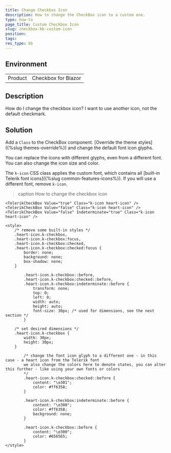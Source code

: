 ```yaml
---
title: Change Checkbox Icon
description: How to change the CheckBox icon to a custom one.
type: how-to
page_title: Custom Checkbox Icon
slug: checkbox-kb-custom-icon
position: 
tags: 
res_type: kb
---
```


## Environment
<table>
	<tbody>
		<tr>
			<td>Product</td>
			<td>Checkbox for Blazor</td>
		</tr>
	</tbody>
</table>


## Description

How do I change the checkbox icon? I want to use another icon, not the default checkmark.

## Solution

Add a `Class` to the CheckBox component. [Override the theme styles]({%slug themes-override%}) and change the default font icon glyphs.

You can replace the icons with different glyphs, even from a different font. You can also change the icon size and color.

The `k-icon` CSS class applies the custom font, which contains all [built-in Telerik font icons]({%slug common-features-icons%}). If you will use a different font, remove `k-icon`.

>caption How to change the checkbox icon

````CSHTML
<TelerikCheckBox Value="true" Class="k-icon heart-icon" />
<TelerikCheckBox Value="false" Class="k-icon heart-icon" />
<TelerikCheckBox Value="false" Indeterminate="true" Class="k-icon heart-icon" />

<style>
    /* remove some built-in styles */
    .heart-icon.k-checkbox,
    .heart-icon.k-checkbox:focus,
    .heart-icon.k-checkbox:checked,
    .heart-icon.k-checkbox:checked:focus {
        border: none;
        background: none;
        box-shadow: none;
    }

        .heart-icon.k-checkbox::before,
        .heart-icon.k-checkbox:checked::before,
        .heart-icon.k-checkbox:indeterminate::before {
            transform: none;
            top: 0;
            left: 0;
            width: auto;
            height: auto;
            font-size: 30px; /* used for dimensions, see the next section */
        }

    /* set desired dimensions */
    .heart-icon.k-checkbox {
        width: 30px;
        height: 30px;
    }

        /* change the font icon glyph to a different one - in this case - a heart icon from the Telerik font
        we also change the colors here to denote states, you can alter this further - like using your own fonts or colors
        */
        .heart-icon.k-checkbox:checked::before {
            content: "\e301";
            color: #ff6358;
        }

        .heart-icon.k-checkbox:indeterminate::before {
            content: "\e300";
            color: #ff6358;
            background: none;
        }

        .heart-icon.k-checkbox::before {
            content: "\e300";
            color: #656565;
        }
</style>
````

